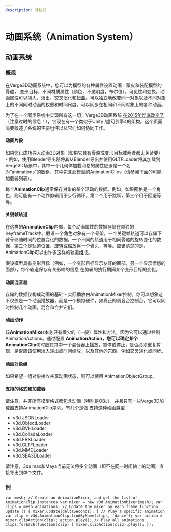 ```yaml
---
description: 待校订
---
```


# 动画系统（Animation System）

## 动画系统

### 概观

在Verge3D动画系统中，您可以为模型的各种属性设置动画：蒙皮和装配模型的骨骼， 变形目标，不同材质属性（颜色，不透明度，布尔值），可见性和变换。动画属性可以淡入，淡出，交叉淡化和扭曲。可以独立地改变同一对象以及不同对象上的不同同时动画的权重和时间尺度。可以同步在相同和不同对象上的各种动画。  
  
为了在一个同类系统中实现所有这一切，Verge3D动画系统 [在2015年彻底改变了](https://github.com/mrdoob/three.js/issues/6881) （注意过时的信息！），它现在有一个类似于Unity /虚幻引擎4的架构。这个页面简要概述了系统的主要组件以及它们如何协同工作。

#### 动画片段

如果您已成功导入动画3D对象（如果它具有骨骼或变形目标或两者都无关紧要） - 例如，使用Blender导出器将其从Blender导出并使用GLTFLoader将其加载到Verge3D场景中，其中一个几何体加载网格的属性应该是一个名为“animations”的数组，其中包含此模型的AnimationClips（请参阅下面的可能加载器列表）。  
  
每个**AnimationClip**通常保存对象的某个活动的数据。例如，如果网格是一个角色，则可能有一个动作剪辑用于步行循环，第二个用于跳跃，第三个用于回避等等。

#### 关键帧轨道

在这样的**AnimationClip**内部，每个动画属性的数据存储在单独的KeyframeTrack中。假设一个角色对象有一个骨架，一个关键帧轨道可以存储下臂骨骼随时间的位置变化的数据，一个不同的轨道用于相同骨骼的旋转变化的数据，第三个是轨道位置，旋转或缩放另一个骨头，等等。应该清楚的是，AnimationClip可以由许多这样的轨道组成。  
  
假设模型具有变形目标（例如，一个变形目标显示友好的面部，另一个显示愤怒的面部），每个轨道保存有关影响的信息 在剪辑的执行期间某个变形目标的变化。

#### 动画混音器

存储的数据仅构成动画的基础 - 实际播放由AnimationMixer控制。你可以想象这不仅仅是一个动画播放器，而是一个模拟硬件，如真正的调音台控制台，它可以同时控制几个动画，混合和合并它们。

#### 动画动作

该**AnimationMixer**本身只有很少的（一般）属性和方法，因为它可以通过控制AnimationActions。通过配置 **AnimationAction，**您可以确定某个**AnimationClip**何时应在其中一个混音器上播放，暂停或停止，是否必须重复剪辑，是否应该使用淡入淡出或时间缩放，以及其他的东西，例如交叉淡化或同步。

#### 动画对象组

如果希望一组对象接收共享动画状态，则可以使用 AnimationObjectGroup。

#### 支持的格式和加载器

请注意，并非所有模型格式都包含动画（特别是OBJ），并且只有一些Verge3D加载器支持AnimationClip序列。有几个是做 支持这种动画类型：

* v3d.JSONLoader
* v3d.ObjectLoader
* v3d.BVHLoader
* v3d.ColladaLoader
* v3d.FBXLoader
* v3d.GLTFLoader
* v3d.MMDLoader
* v3d.SEA3DLoader

请注意，3ds max和Maya当前无法将多个动画（即不在同一时间轴上的动画）直接导出到单个文件。

### 例

`var mesh; // Create an AnimationMixer, and get the list of AnimationClip instances var mixer = new v3d.AnimationMixer(mesh); var clips = mesh.animations; // Update the mixer on each frame function update () { mixer.update(deltaSeconds); } // Play a specific animation var clip = v3d.AnimationClip.findByName(clips, 'dance'); var action = mixer.clipAction(clip); action.play(); // Play all animations clips.forEach(function(clip) { mixer.clipAction(clip).play(); });`

